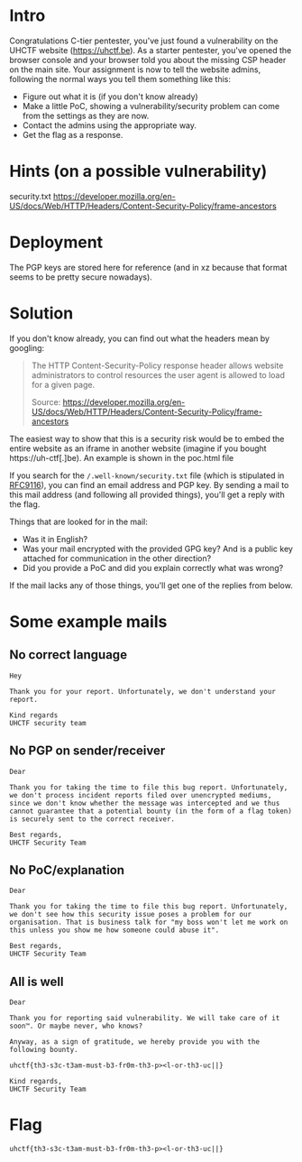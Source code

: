 # Intro

Congratulations C-tier pentester, you've just found a vulnerability on the UHCTF website (https://uhctf.be). As a starter pentester, you've opened the browser console and your browser told you about the missing CSP header on the main site. Your assignment is now to tell the website admins, following the normal ways you tell them something like this:

- Figure out what it is (if you don't know already)
- Make a little PoC, showing a vulnerability/security problem can come from the settings as they are now.
- Contact the admins using the appropriate way.
- Get the flag as a response.

# Hints (on a possible vulnerability)

security.txt
https://developer.mozilla.org/en-US/docs/Web/HTTP/Headers/Content-Security-Policy/frame-ancestors

# Deployment

The PGP keys are stored here for reference (and in xz because that format seems to be pretty secure nowadays).

# Solution

If you don't know already, you can find out what the headers mean by googling:

> The HTTP Content-Security-Policy response header allows website administrators to control resources the user agent is allowed to load for a given page.
>
> Source: https://developer.mozilla.org/en-US/docs/Web/HTTP/Headers/Content-Security-Policy/frame-ancestors

The easiest way to show that this is a security risk would be to embed the entire website as an iframe in another website (imagine if you bought https://uh-ctf[.]be). An example is shown in the poc.html file

If you search for the `/.well-known/security.txt` file (which is stipulated in [RFC9116](https://www.rfc-editor.org/rfc/rfc9116)), you can find an email address and PGP key. By sending a mail to this mail address (and following all provided things), you'll get a reply with the flag.

Things that are looked for in the mail:

- Was it in English?
- Was your mail encrypted with the provided GPG key? And is a public key attached for communication in the other direction?
- Did you provide a PoC and did you explain correctly what was wrong?

If the mail lacks any of those things, you'll get one of the replies from below.

# Some example mails

## No correct language

```
Hey

Thank you for your report. Unfortunately, we don't understand your report.

Kind regards
UHCTF security team
```

## No PGP on sender/receiver

```
Dear

Thank you for taking the time to file this bug report. Unfortunately, we don't process incident reports filed over unencrypted mediums, since we don't know whether the message was intercepted and we thus cannot guarantee that a potential bounty (in the form of a flag token) is securely sent to the correct receiver.

Best regards,
UHCTF Security Team
```

## No PoC/explanation

```
Dear

Thank you for taking the time to file this bug report. Unfortunately, we don't see how this security issue poses a problem for our organisation. That is business talk for "my boss won't let me work on this unless you show me how someone could abuse it".

Best regards,
UHCTF Security Team
```

## All is well

```
Dear

Thank you for reporting said vulnerability. We will take care of it soon™. Or maybe never, who knows?

Anyway, as a sign of gratitude, we hereby provide you with the following bounty.

uhctf{th3-s3c-t3am-must-b3-fr0m-th3-p><l-or-th3-uc||}

Kind regards,
UHCTF Security Team
```

# Flag

```
uhctf{th3-s3c-t3am-must-b3-fr0m-th3-p><l-or-th3-uc||}
```
